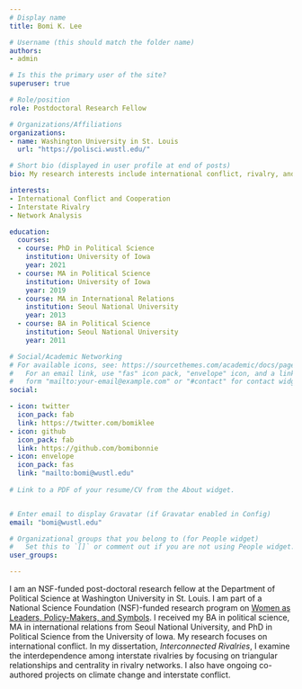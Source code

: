 ```yaml
---
# Display name
title: Bomi K. Lee

# Username (this should match the folder name)
authors:
- admin

# Is this the primary user of the site?
superuser: true

# Role/position
role: Postdoctoral Research Fellow

# Organizations/Affiliations
organizations:
- name: Washington University in St. Louis
  url: "https://polisci.wustl.edu/"

# Short bio (displayed in user profile at end of posts)
bio: My research interests include international conflict, rivalry, and political methodology.

interests:
- International Conflict and Cooperation
- Interstate Rivalry
- Network Analysis

education:
  courses:
  - course: PhD in Political Science
    institution: University of Iowa
    year: 2021
  - course: MA in Political Science
    institution: University of Iowa
    year: 2019
  - course: MA in International Relations
    institution: Seoul National University
    year: 2013
  - course: BA in Political Science
    institution: Seoul National University
    year: 2011

# Social/Academic Networking
# For available icons, see: https://sourcethemes.com/academic/docs/page-builder/#icons
#   For an email link, use "fas" icon pack, "envelope" icon, and a link in the
#   form "mailto:your-email@example.com" or "#contact" for contact widget.
social:

- icon: twitter
  icon_pack: fab
  link: https://twitter.com/bomiklee
- icon: github
  icon_pack: fab
  link: https://github.com/bomibonnie
- icon: envelope
  icon_pack: fas
  link: "mailto:bomi@wustl.edu"
  
# Link to a PDF of your resume/CV from the About widget.


# Enter email to display Gravatar (if Gravatar enabled in Config)
email: "bomi@wustl.edu"

# Organizational groups that you belong to (for People widget)
#   Set this to `[]` or comment out if you are not using People widget.
user_groups:

---
```


I am an NSF-funded post-doctoral research fellow at the Department of Political Science at Washington University in St. Louis. I am part of a National Science Foundation (NSF)-funded research program on [Women as Leaders, Policy-Makers, and Symbols](https://tiffanydbarnes.weebly.com/research.html). I received my BA in political science, MA in international relations from Seoul National University, and PhD in Political Science from the University of Iowa. My research focuses on international conflict. In my dissertation, *Interconnected Rivalries*, I examine the interdependence among interstate rivalries by focusing on triangular relationships and centrality in rivalry networks. I also have ongoing co-authored projects on climate change and interstate conflict. 
